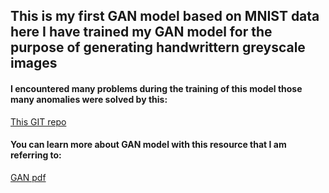 <h2>This is my first GAN model based on MNIST data here I have trained my GAN model for the purpose of generating handwrittern greyscale images</h2>
<h4>I encountered many problems during the training of this model those many anomalies were solved by this:</h4>
<a href='https://github.com/soumith/ganhacks'>This GIT repo</a>
<h4>You can learn more about GAN model with this resource that I am referring to:</h4>
<a href='https://www.wisdom.weizmann.ac.il/~vision/courses/2018_2/Advanced_Topics_in_Computer_Vision/files/DomainTransfer.pdf'>GAN pdf</a>
